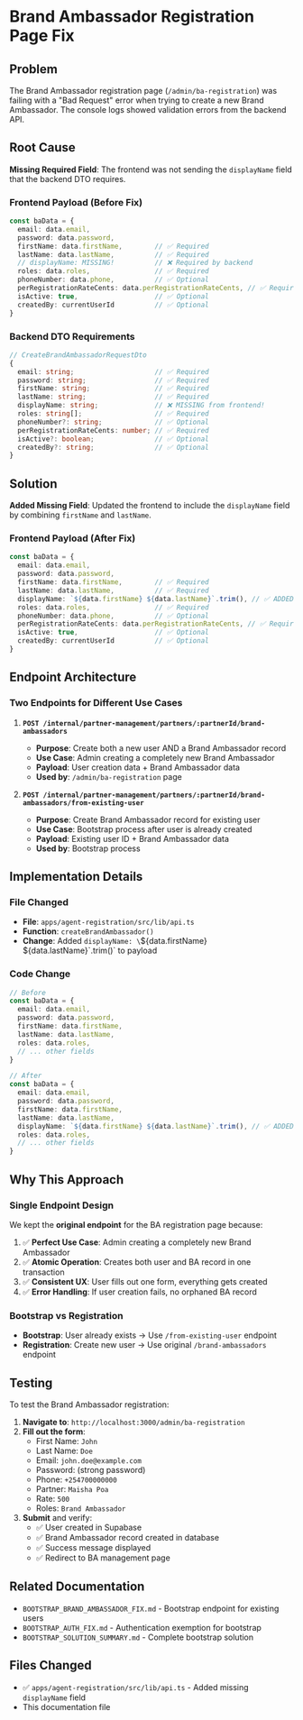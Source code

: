 # Brand Ambassador Registration Page Fix

## Problem
The Brand Ambassador registration page (`/admin/ba-registration`) was failing with a "Bad Request" error when trying to create a new Brand Ambassador. The console logs showed validation errors from the backend API.

## Root Cause
**Missing Required Field**: The frontend was not sending the `displayName` field that the backend DTO requires.

### Frontend Payload (Before Fix)
```typescript
const baData = {
  email: data.email,
  password: data.password,
  firstName: data.firstName,        // ✅ Required
  lastName: data.lastName,          // ✅ Required
  // displayName: MISSING!          // ❌ Required by backend
  roles: data.roles,                // ✅ Required
  phoneNumber: data.phone,          // ✅ Optional
  perRegistrationRateCents: data.perRegistrationRateCents, // ✅ Required
  isActive: true,                   // ✅ Optional
  createdBy: currentUserId          // ✅ Optional
}
```

### Backend DTO Requirements
```typescript
// CreateBrandAmbassadorRequestDto
{
  email: string;                    // ✅ Required
  password: string;                 // ✅ Required  
  firstName: string;                // ✅ Required
  lastName: string;                 // ✅ Required
  displayName: string;              // ❌ MISSING from frontend!
  roles: string[];                  // ✅ Required
  phoneNumber?: string;             // ✅ Optional
  perRegistrationRateCents: number; // ✅ Required
  isActive?: boolean;               // ✅ Optional
  createdBy?: string;               // ✅ Optional
}
```

## Solution
**Added Missing Field**: Updated the frontend to include the `displayName` field by combining `firstName` and `lastName`.

### Frontend Payload (After Fix)
```typescript
const baData = {
  email: data.email,
  password: data.password,
  firstName: data.firstName,        // ✅ Required
  lastName: data.lastName,          // ✅ Required
  displayName: `${data.firstName} ${data.lastName}`.trim(), // ✅ ADDED!
  roles: data.roles,                // ✅ Required
  phoneNumber: data.phone,          // ✅ Optional
  perRegistrationRateCents: data.perRegistrationRateCents, // ✅ Required
  isActive: true,                   // ✅ Optional
  createdBy: currentUserId          // ✅ Optional
}
```

## Endpoint Architecture

### Two Endpoints for Different Use Cases

1. **`POST /internal/partner-management/partners/:partnerId/brand-ambassadors`**
   - **Purpose**: Create both a new user AND a Brand Ambassador record
   - **Use Case**: Admin creating a completely new Brand Ambassador
   - **Payload**: User creation data + Brand Ambassador data
   - **Used by**: `/admin/ba-registration` page

2. **`POST /internal/partner-management/partners/:partnerId/brand-ambassadors/from-existing-user`**
   - **Purpose**: Create Brand Ambassador record for existing user
   - **Use Case**: Bootstrap process after user is already created
   - **Payload**: Existing user ID + Brand Ambassador data
   - **Used by**: Bootstrap process

## Implementation Details

### File Changed
- **File**: `apps/agent-registration/src/lib/api.ts`
- **Function**: `createBrandAmbassador()`
- **Change**: Added `displayName: \`${data.firstName} ${data.lastName}\`.trim()` to payload

### Code Change
```typescript
// Before
const baData = {
  email: data.email,
  password: data.password,
  firstName: data.firstName,
  lastName: data.lastName,
  roles: data.roles,
  // ... other fields
}

// After  
const baData = {
  email: data.email,
  password: data.password,
  firstName: data.firstName,
  lastName: data.lastName,
  displayName: `${data.firstName} ${data.lastName}`.trim(), // ✅ ADDED
  roles: data.roles,
  // ... other fields
}
```

## Why This Approach

### Single Endpoint Design
We kept the **original endpoint** for the BA registration page because:
1. ✅ **Perfect Use Case**: Admin creating a completely new Brand Ambassador
2. ✅ **Atomic Operation**: Creates both user and BA record in one transaction
3. ✅ **Consistent UX**: User fills out one form, everything gets created
4. ✅ **Error Handling**: If user creation fails, no orphaned BA record

### Bootstrap vs Registration
- **Bootstrap**: User already exists → Use `/from-existing-user` endpoint
- **Registration**: Create new user → Use original `/brand-ambassadors` endpoint

## Testing
To test the Brand Ambassador registration:

1. **Navigate to**: `http://localhost:3000/admin/ba-registration`
2. **Fill out the form**:
   - First Name: `John`
   - Last Name: `Doe` 
   - Email: `john.doe@example.com`
   - Password: (strong password)
   - Phone: `+254700000000`
   - Partner: `Maisha Poa`
   - Rate: `500`
   - Roles: `Brand Ambassador`
3. **Submit** and verify:
   - ✅ User created in Supabase
   - ✅ Brand Ambassador record created in database
   - ✅ Success message displayed
   - ✅ Redirect to BA management page

## Related Documentation
- `BOOTSTRAP_BRAND_AMBASSADOR_FIX.md` - Bootstrap endpoint for existing users
- `BOOTSTRAP_AUTH_FIX.md` - Authentication exemption for bootstrap
- `BOOTSTRAP_SOLUTION_SUMMARY.md` - Complete bootstrap solution

## Files Changed
- ✅ `apps/agent-registration/src/lib/api.ts` - Added missing `displayName` field
- This documentation file
